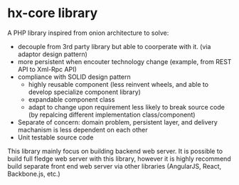 # hx-core library

A PHP library inspired from onion architecture to solve:
- decouple from 3rd party library but able to coorperate with it. (via adaptor design pattern)
- more persistent when encouter technology change (example, from REST API to Xml-Rpc API)
- compliance with SOLID design pattern
  - highly reusable component (less reinvent wheels, and able to develop specialize component library)
  - expandable component class
  - adapt to change upon requirement less likely to break source code (by repalcing different implementation class/component)
- Separate of concern: domain problem, persistent layer, and delivery machanism is less dependent on each other
- Unit testable source code

This library mainly focus on building backend web server. 
It is possible to build full fledge web server with this library, however it is highly recommend build separate front end web server via other libraries (AngularJS, React, Backbone.js, etc.)
